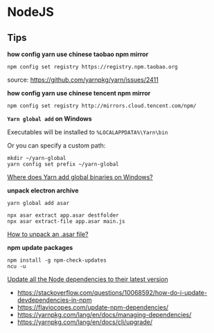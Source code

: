# NodeJS

## Tips

**how config yarn use chinese taobao npm mirror**


`npm config set registry https://registry.npm.taobao.org`

source: https://github.com/yarnpkg/yarn/issues/2411

**how config yarn use chinese tencent npm mirror**

`npm config set registry http://mirrors.cloud.tencent.com/npm/`


**`Yarn global add` on Windows**

Executables will be installed to `%LOCALAPPDATA%\Yarn\bin`

Or you can specify a custom path:

```
mkdir ~/yarn-global
yarn config set prefix ~/yarn-global
```

[Where does Yarn add global binaries on Windows?](https://stackoverflow.com/questions/40258322/where-does-yarn-add-global-binaries-on-windows)

**unpack electron archive**

```
yarn global add asar
```

```
npx asar extract app.asar destfolder 
npx asar extract-file app.asar main.js
```

[How to unpack an .asar file?](https://stackoverflow.com/questions/38523617/how-to-unpack-an-asar-file)

**npm update packages**

```
npm install -g npm-check-updates
ncu -u
```

[Update all the Node dependencies to their latest version](https://flaviocopes.com/update-npm-dependencies/)

- <https://stackoverflow.com/questions/10068592/how-do-i-update-devdependencies-in-npm>
- <https://flaviocopes.com/update-npm-dependencies/>
- <https://yarnpkg.com/lang/en/docs/managing-dependencies/>
- <https://yarnpkg.com/lang/en/docs/cli/upgrade/>
